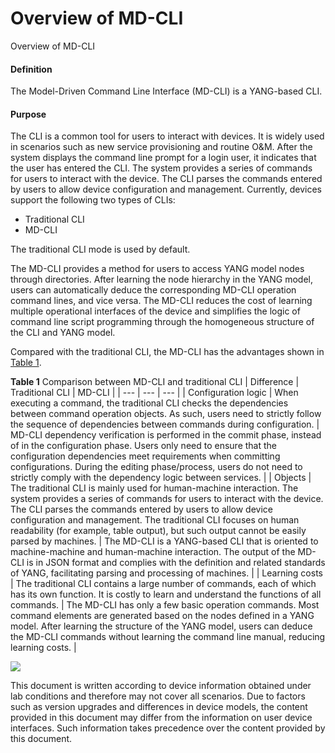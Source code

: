 Overview of MD-CLI
==================

Overview of MD-CLI

#### Definition

The Model-Driven Command Line Interface (MD-CLI) is a YANG-based CLI.


#### Purpose

The CLI is a common tool for users to interact with devices. It is widely used in scenarios such as new service provisioning and routine O&M. After the system displays the command line prompt for a login user, it indicates that the user has entered the CLI. The system provides a series of commands for users to interact with the device. The CLI parses the commands entered by users to allow device configuration and management. Currently, devices support the following two types of CLIs:

* Traditional CLI
* MD-CLI

The traditional CLI mode is used by default.

The MD-CLI provides a method for users to access YANG model nodes through directories. After learning the node hierarchy in the YANG model, users can automatically deduce the corresponding MD-CLI operation command lines, and vice versa. The MD-CLI reduces the cost of learning multiple operational interfaces of the device and simplifies the logic of command line script programming through the homogeneous structure of the CLI and YANG model.

Compared with the traditional CLI, the MD-CLI has the advantages shown in [Table 1](#EN-US_TOPIC_0000001563994421__table139618490455).

**Table 1** Comparison between MD-CLI and traditional CLI
| Difference | Traditional CLI | MD-CLI |
| --- | --- | --- |
| Configuration logic | When executing a command, the traditional CLI checks the dependencies between command operation objects. As such, users need to strictly follow the sequence of dependencies between commands during configuration. | MD-CLI dependency verification is performed in the commit phase, instead of in the configuration phase. Users only need to ensure that the configuration dependencies meet requirements when committing configurations. During the editing phase/process, users do not need to strictly comply with the dependency logic between services. |
| Objects | The traditional CLI is mainly used for human-machine interaction. The system provides a series of commands for users to interact with the device. The CLI parses the commands entered by users to allow device configuration and management. The traditional CLI focuses on human readability (for example, table output), but such output cannot be easily parsed by machines. | The MD-CLI is a YANG-based CLI that is oriented to machine-machine and human-machine interaction. The output of the MD-CLI is in JSON format and complies with the definition and related standards of YANG, facilitating parsing and processing of machines. |
| Learning costs | The traditional CLI contains a large number of commands, each of which has its own function. It is costly to learn and understand the functions of all commands. | The MD-CLI has only a few basic operation commands. Most command elements are generated based on the nodes defined in a YANG model. After learning the structure of the YANG model, users can deduce the MD-CLI commands without learning the command line manual, reducing learning costs. |


![](../public_sys-resources/note_3.0-en-us.png) 

This document is written according to device information obtained under lab conditions and therefore may not cover all scenarios. Due to factors such as version upgrades and differences in device models, the content provided in this document may differ from the information on user device interfaces. Such information takes precedence over the content provided by this document.